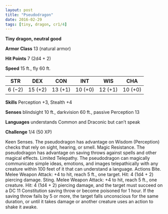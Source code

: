 ```yaml
---
layout: post
title: "Pseudodragon"
date: 2016-02-29
tags: [tiny, dragon, cr1/4]
---
```


**Tiny dragon, neutral good**

**Armor Class** 13 (natural armor)

**Hit Points** 7 (2d4 + 2)

**Speed** 15 ft., fly 60 ft.

|   STR   |   DEX   |   CON   |   INT   |   WIS   |   CHA   |
|:-----:|:-----:|:-----:|:-----:|:-----:|:-----:|
| 6 (−2) | 15 (+2) | 13 (+1) | 10 (+0) | 12 (+1) | 10 (+0) |

**Skills** Perception +3, Stealth +4 

**Senses** blindsight 10 ft., darkvision 60 ft., passive Perception 13 

**Languages** understands Common and Draconic but can’t speak 

**Challenge** 1/4 (50 XP) 

Keen Senses. The pseudodragon has advantage on Wisdom (Perception) checks that rely on sight, hearing, or smell. Magic Resistance. The pseudodragon has advantage on saving throws against spells and other magical effects. Limited Telepathy. The pseudodragon can magically communicate simple ideas, emotions, and images telepathically with any creature within 100 feet of it that can understand a language. Actions Bite. Melee Weapon Attack: +4 to hit, reach 5 ft., one target. Hit: 4 (1d4 + 2) piercing damage. Sting. Melee Weapon Attack: +4 to hit, reach 5 ft., one creature. Hit: 4 (1d4 + 2) piercing damage, and the target must succeed on a DC 11 Constitution saving throw or become poisoned for 1 hour. If the saving throw fails by 5 or more, the target falls unconscious for the same duration, or until it takes damage or another creature uses an action to shake it awake.